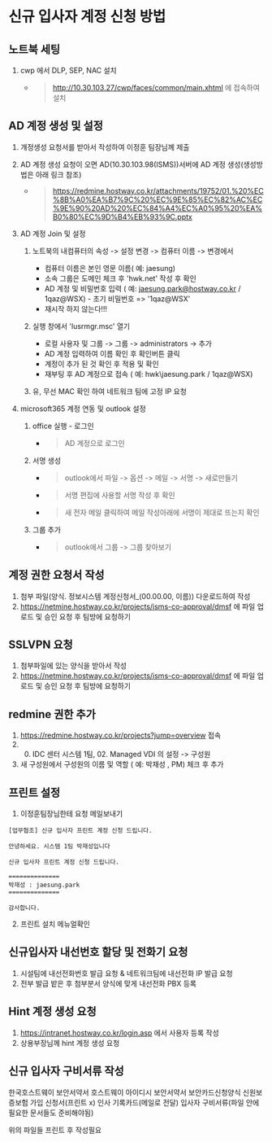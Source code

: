# 신규 입사자 계정 신청 방법
## 노트북 세팅
1. cwp 에서 DLP, SEP, NAC 설치
   - > http://10.30.103.27/cwp/faces/common/main.xhtml 에 접속하여 설치
  
## AD 계정 생성 및 설정
   
1. 걔정생성 요청서를 받아서 작성하여 이정훈 팀장님께 제출

2. AD 계정 생성 요청이 오면 AD(10.30.103.98(ISMS))서버에 AD 계정 생성(생성방법은 아래 링크 참조)
   - > https://redmine.hostway.co.kr/attachments/19752/01.%20%EC%8B%A0%EA%B7%9C%20%EC%9E%85%EC%82%AC%EC%9E%90%20AD%20%EC%84%A4%EC%A0%95%20%EA%B0%80%EC%9D%B4%EB%93%9C.pptx

3. AD 계정 Join 및 설정
   1) 노트북의 내컴퓨터의 속성 -> 설정 변경 -> 컴퓨터 이름 -> 변경에서 
        - 컴퓨터 이름은 본인 영문 이름( 예: jaesung)
        - 소속 그룹은 도메인 체크 후 'hwk.net' 작성 후 확인
        - AD 계정 및 비밀번호 입력 ( 예: jaesung.park@hostway.co.kr / 1qaz@WSX) - 초기 비밀번호 => '1qaz@WSX'
        - 재시작 하지 않는다!!!
  
    2) 실행 창에서 'lusrmgr.msc' 열기
        - 로컬 사용자 및 그룹 -> 그룹 -> administrators -> 추가
        - AD 계정 입력하여 이름 확인 후 확인버튼 클릭
        - 계정이 추가 된 것 확인 후 적용 및 확인
        - 재부팅 후 AD 계정으로 접속 ( 예: hwk\jaesung.park / 1qaz@WSX)

    3) 유, 무선 MAC 확인 하여 네트워크 팀에 고정 IP 요청

4. microsoft365 계정 연동 및 outlook 설정
    1) office 실행 - 로그인
       - > AD 계정으로 로그인

    2) 서명 생성
       - > outlook에서 파일 -> 옵션 -> 메일 -> 서명 -> 새로만들기
       - > 서명 편집에 사용할 서명 작성 후 확인
       - > 새 전자 메일 클릭하여 메일 작성아래에 서명이 제대로 뜨는지 확인
    
    3) 그룹 추가
       - > outlook에서 그룹 -> 그룹 찾아보기


## 계정 권한 요청서 작성

1. 첨부 파일(양식. 정보시스템 계정신청서_(00.00.00, 이름)) 다운로드하여 작성
2. https://netmine.hostway.co.kr/projects/isms-co-approval/dmsf 에 파일 업로드 및 승인 요청 후 팀방에 요청하기


## SSLVPN 요청
1. 첨부파일에 있는 양식을 받아서 작성
2. https://netmine.hostway.co.kr/projects/isms-co-approval/dmsf 에 파일 업로드 및 승인 요청 후 팀방에 요청하기


## redmine 권한 추가
1. https://redmine.hostway.co.kr/projects?jump=overview 접속
2. 00. IDC 센터 시스템 1팀, 02. Managed VDI 의 설정 -> 구성원
3. 새 구성원에서 구성원의 이름 및 역할 ( 예: 박재성 , PM) 체크 후 추가


## 프린트 설정
1. 이정훈팀장님한테 요청 메일보내기

```
[업무협조] 신규 입사자 프린트 계정 신청 드립니다.

안녕하세요. 시스템 1팀 박재성입니다

신규 입사자 프린트 계정 신청 드립니다.

==============
박재성 : jaesung.park
==============

감사합니다.
```

2. 프린트 설치 메뉴얼확인


## 신규입사자 내선번호 할당 및 전화기 요청
1. 시설팀에 내선전화번호 발급 요청 & 네트워크팀에 내선전화 IP 발급 요청
2. 전부 발급 밭은 후 첨부분서 양식에 맞게 내선전화 PBX 등록


## Hint 계정 생성 요청
1. https://intranet.hostway.co.kr/login.asp 에서 사용자 등록 작성
2. 상용부장님께 hint 계정 생성 요청

















## 신규 입사자 구비서류 작성
한국호스트웨이 보안서약서
호스트웨이 아이디시 보안서약서
보안카드신청양식
신원보증보험 가입 신청서(프린트 x)
인사 기록카드(메일로 전달)
입사자 구비서류(파일 안에 필요한 문서들도 준비해야됨)

위의 파일들 프린트 후 작성필요